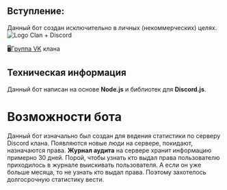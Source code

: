 ## Вступление:
Данный бот создан исключительно в личных (некоммерческих) целях. 
<img src="https://imgur.com/download/R3eV77L" alt="Logo Clan + Discord" />

🖥<a href="https://vk.com/wf_rsd">Группа VK</a> клана

## Техническая информация
Данный бот написан на основе __Node.js__ и библиотек для __Discord.js__. 

# Возможности бота
Данный бот изначально был создан для ведения статистики по серверу Discord клана. 
Появляются новые люди на сервере, покидают, назначаются права. __Журнал аудита__ на сервере хранит информацию примерно 30 дней. Порой, чтобы узнать кто выдал права пользователю приходилось в журнале выискивать пользователя. А если он уже больше месяца, то не узнать кто выдал права. Поэтому захотелось долгосрочную статистику вести.
